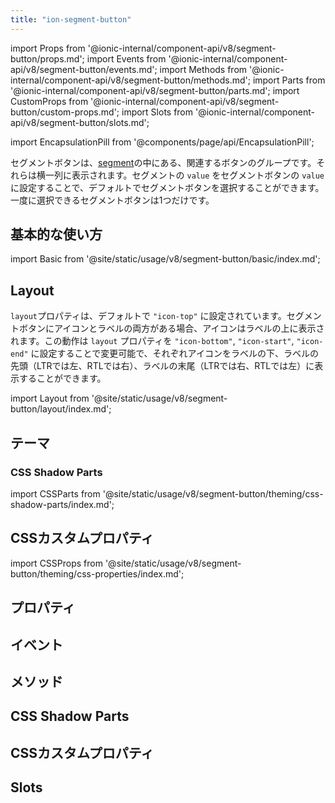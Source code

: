 ```yaml
---
title: "ion-segment-button"
---
```

import Props from '@ionic-internal/component-api/v8/segment-button/props.md';
import Events from '@ionic-internal/component-api/v8/segment-button/events.md';
import Methods from '@ionic-internal/component-api/v8/segment-button/methods.md';
import Parts from '@ionic-internal/component-api/v8/segment-button/parts.md';
import CustomProps from '@ionic-internal/component-api/v8/segment-button/custom-props.md';
import Slots from '@ionic-internal/component-api/v8/segment-button/slots.md';

<head>
  <title>ion-segment-button | Segment Button Icon and Segment Value</title>
  <meta name="description" content="ion-segment-buttonsは、Segmentの中にある関連するボタンのグループです。Ionic Frameworkアプリでsegment-buttonsのアイコンの使い方を学び、その値を確認します。" />
</head>

import EncapsulationPill from '@components/page/api/EncapsulationPill';

<EncapsulationPill type="shadow" />


セグメントボタンは、[segment](segment.md)の中にある、関連するボタンのグループです。それらは横一列に表示されます。セグメントの `value` をセグメントボタンの `value` に設定することで、デフォルトでセグメントボタンを選択することができます。一度に選択できるセグメントボタンは1つだけです。


## 基本的な使い方

import Basic from '@site/static/usage/v8/segment-button/basic/index.md';

<Basic />


## Layout

`layout`プロパティは、デフォルトで `"icon-top"` に設定されています。セグメントボタンにアイコンとラベルの両方がある場合、アイコンはラベルの上に表示されます。この動作は `layout` プロパティを `"icon-bottom"`, `"icon-start"`, `"icon-end"` に設定することで変更可能で、それぞれアイコンをラベルの下、ラベルの先頭（LTRでは左、RTLでは右）、ラベルの末尾（LTRでは右、RTLでは左）に表示することができます。

import Layout from '@site/static/usage/v8/segment-button/layout/index.md';

<Layout />


## テーマ
### CSS Shadow Parts

import CSSParts from '@site/static/usage/v8/segment-button/theming/css-shadow-parts/index.md';

<CSSParts />


## CSSカスタムプロパティ

import CSSProps from '@site/static/usage/v8/segment-button/theming/css-properties/index.md';

<CSSProps />


## プロパティ
<Props />

## イベント
<Events />

## メソッド
<Methods />

## CSS Shadow Parts
<Parts />

## CSSカスタムプロパティ
<CustomProps />

## Slots
<Slots />
